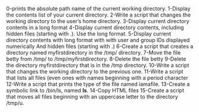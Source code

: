 0-prints the absolute path name of the current working directory.
1-Display the contents list of your current directory.
2-Write a script that changes the working directory to the user’s home directory.
3-Display current directory contents in a long format
4-Display current directory contents, including hidden files (starting with .). Use the long format.
5-Display current directory contents with long format with with user and group IDs displayed numerically And hidden files (starting with .)
6-Create a script that creates a directory named myfirstdirectory in the /tmp/ directory.
7-Move the file betty from /tmp/ to /tmp/myfirstdirectory.
8-Delete the file betty
9-Delete the directory myfirstdirectory that is in the /tmp directory.
10-Write a script that changes the working directory to the previous one.
11-Write a script that lists all files (even ones with names beginning with a period character
12-Write a script that prints the type of the file named iamafile.
13-Create a symbolic link to /bin/ls, named __ls__.
14-Copy HTML files
15-Create a script that moves all files beginning with an uppercase letter to the directory /tmp/u.
